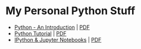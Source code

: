 # My Personal Python Stuff

- [Python - An Introduction](http://eueung.github.io/EL6240/py) | [PDF](https://speakerdeck.com/eueung/python-intro)
- [Python Tutorial](http://eueung.github.io/EL5244/py-tut/) | [PDF](https://speakerdeck.com/eueung/py-tut)
- [IPython & Jupyter Notebooks](http://eueung.github.io/python/ipython-intro/) |  [PDF](https://speakerdeck.com/eueung/introduction-to-ipython-and-jupyter-notebooks)
